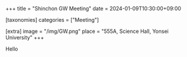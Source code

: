 +++
title = "Shinchon GW Meeting"
date = 2024-01-09T10:30:00+09:00

[taxonomies]
categories = ["Meeting"]

[extra]
image = "/img/GW.png"
place = "555A, Science Hall, Yonsei University"
+++

Hello
